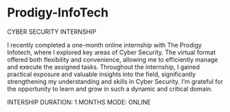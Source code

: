 # Prodigy-InfoTech
CYBER SECURITY INTERNSHIP

I recently completed a one-month online internship with The Prodigy Infotech, where I explored key areas of Cyber Security. The virtual format offered both flexibility and convenience, allowing me to efficiently manage and execute the assigned tasks. Throughout the internship, I gained practical exposure and valuable insights into the field, significantly strengthening my understanding and skills in Cyber Security. I’m grateful for the opportunity to learn and grow in such a dynamic and critical domain.

INTERSHIP DURATION: 1 MONTHS
MODE: ONLINE

